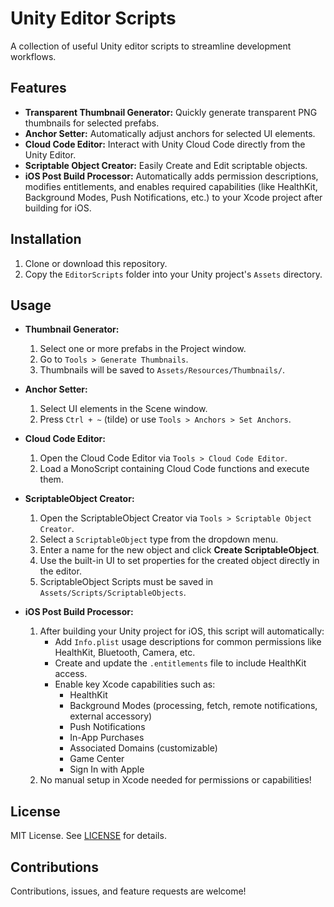 # Unity Editor Scripts
A collection of useful Unity editor scripts to streamline development workflows.

## Features
- **Transparent Thumbnail Generator:** Quickly generate transparent PNG thumbnails for selected prefabs.
- **Anchor Setter:** Automatically adjust anchors for selected UI elements.
- **Cloud Code Editor:** Interact with Unity Cloud Code directly from the Unity Editor.
- **Scriptable Object Creator:** Easily Create and Edit scriptable objects.
- **iOS Post Build Processor:** Automatically adds permission descriptions, modifies entitlements, and enables required capabilities (like HealthKit, Background Modes, Push Notifications, etc.) to your Xcode project after building for iOS.

## Installation
1. Clone or download this repository.
2. Copy the `EditorScripts` folder into your Unity project's `Assets` directory.

## Usage
- **Thumbnail Generator:**
  1. Select one or more prefabs in the Project window.
  2. Go to `Tools > Generate Thumbnails`.
  3. Thumbnails will be saved to `Assets/Resources/Thumbnails/`.

- **Anchor Setter:**
  1. Select UI elements in the Scene window.
  2. Press `Ctrl + ~` (tilde) or use `Tools > Anchors > Set Anchors`.

- **Cloud Code Editor:**
  1. Open the Cloud Code Editor via `Tools > Cloud Code Editor`.
  2. Load a MonoScript containing Cloud Code functions and execute them.

- **ScriptableObject Creator:**
  1. Open the ScriptableObject Creator via `Tools > Scriptable Object Creator`.
  2. Select a `ScriptableObject` type from the dropdown menu.
  3. Enter a name for the new object and click **Create ScriptableObject**.
  4. Use the built-in UI to set properties for the created object directly in the editor.
  5. ScriptableObject Scripts must be saved in `Assets/Scripts/ScriptableObjects`.

- **iOS Post Build Processor:**
  1. After building your Unity project for iOS, this script will automatically:
     - Add `Info.plist` usage descriptions for common permissions like HealthKit, Bluetooth, Camera, etc.
     - Create and update the `.entitlements` file to include HealthKit access.
     - Enable key Xcode capabilities such as:
       - HealthKit
       - Background Modes (processing, fetch, remote notifications, external accessory)
       - Push Notifications
       - In-App Purchases
       - Associated Domains (customizable)
       - Game Center
       - Sign In with Apple
  2. No manual setup in Xcode needed for permissions or capabilities!

## License
MIT License. See [LICENSE](LICENSE) for details.

## Contributions
Contributions, issues, and feature requests are welcome!
